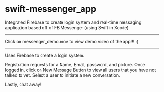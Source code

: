 # swift-messenger_app
Integrated Firebase to create login system and real-time messaging application based off of FB Messenger (using Swift in Xcode)

*****
Click on messenger_demo.mov to view demo video of the app!!! :)
*****

Uses Firebase to create a login system.

Registration requests for a Name, Email, password, and picture.
Once logged in, click on New Message Button to view all users that you have not talked to yet. Select a user to initiate a new conversation.

Lastly, chat away!
